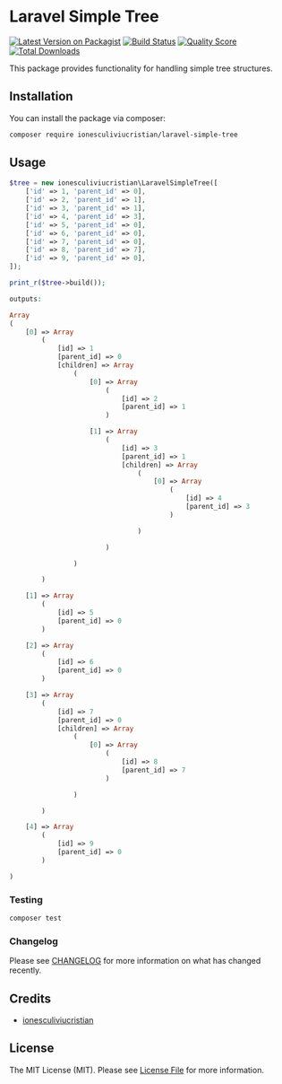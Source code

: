 # Laravel Simple Tree

[![Latest Version on Packagist](https://img.shields.io/packagist/v/ionesculiviucristian/laravel-simple-tree.svg?style=flat-square)](https://packagist.org/packages/ionesculiviucristian/laravel-simple-tree)
[![Build Status](https://img.shields.io/travis/ionesculiviucristian/laravel-simple-tree/master.svg?style=flat-square)](https://travis-ci.org/ionesculiviucristian/laravel-simple-tree)
[![Quality Score](https://img.shields.io/scrutinizer/g/ionesculiviucristian/laravel-simple-tree.svg?style=flat-square)](https://scrutinizer-ci.com/g/ionesculiviucristian/laravel-simple-tree)
[![Total Downloads](https://img.shields.io/packagist/dt/ionesculiviucristian/laravel-simple-tree.svg?style=flat-square)](https://packagist.org/packages/ionesculiviucristian/laravel-simple-tree)

This package provides functionality for handling simple tree structures.

## Installation

You can install the package via composer:

```bash
composer require ionesculiviucristian/laravel-simple-tree
```

## Usage

``` php
$tree = new ionesculiviucristian\LaravelSimpleTree([
    ['id' => 1, 'parent_id' => 0],
    ['id' => 2, 'parent_id' => 1],
    ['id' => 3, 'parent_id' => 1],
    ['id' => 4, 'parent_id' => 3],
    ['id' => 5, 'parent_id' => 0],
    ['id' => 6, 'parent_id' => 0],
    ['id' => 7, 'parent_id' => 0],
    ['id' => 8, 'parent_id' => 7],
    ['id' => 9, 'parent_id' => 0],
]);

print_r($tree->build());

outputs:

Array
(
    [0] => Array
        (
            [id] => 1
            [parent_id] => 0
            [children] => Array
                (
                    [0] => Array
                        (
                            [id] => 2
                            [parent_id] => 1
                        )

                    [1] => Array
                        (
                            [id] => 3
                            [parent_id] => 1
                            [children] => Array
                                (
                                    [0] => Array
                                        (
                                            [id] => 4
                                            [parent_id] => 3
                                        )

                                )

                        )

                )

        )

    [1] => Array
        (
            [id] => 5
            [parent_id] => 0
        )

    [2] => Array
        (
            [id] => 6
            [parent_id] => 0
        )

    [3] => Array
        (
            [id] => 7
            [parent_id] => 0
            [children] => Array
                (
                    [0] => Array
                        (
                            [id] => 8
                            [parent_id] => 7
                        )

                )

        )

    [4] => Array
        (
            [id] => 9
            [parent_id] => 0
        )

)
```

### Testing

``` bash
composer test
```

### Changelog

Please see [CHANGELOG](CHANGELOG.md) for more information on what has changed recently.

## Credits

- [ionesculiviucristian](https://github.com/ionesculiviucristian)

## License

The MIT License (MIT). Please see [License File](LICENSE.md) for more information.

